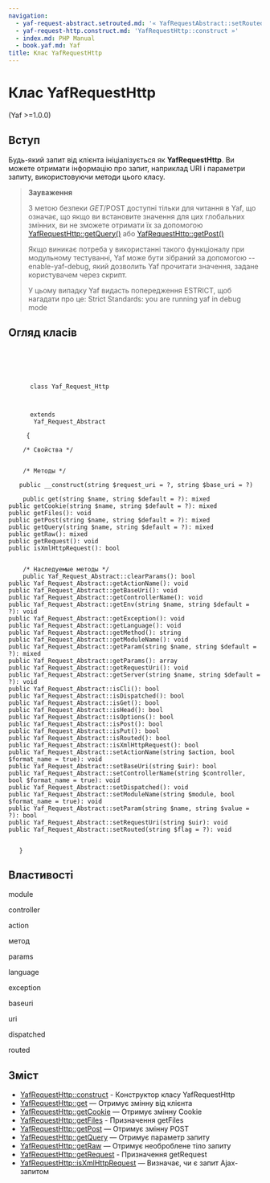 ```yaml
---
navigation:
  - yaf-request-abstract.setrouted.md: '« YafRequestAbstract::setRouted'
  - yaf-request-http.construct.md: 'YafRequestHttp::construct »'
  - index.md: PHP Manual
  - book.yaf.md: Yaf
title: Клас YafRequestHttp
---
```

# Клас YafRequestHttp

(Yaf >=1.0.0)

## Вступ

Будь-який запит від клієнта ініціалізується як **YafRequestHttp**. Ви можете отримати інформацію про запит, наприклад URI і параметри запиту, використовуючи методи цього класу.

> **Зауваження**
> 
> З метою безпеки $GET/$POST доступні тільки для читання в Yaf, що означає, що якщо ви встановите значення для цих глобальних змінних, ви не зможете отримати їх за допомогою [YafRequestHttp::getQuery()](yaf-request-http.getquery.md) або [YafRequestHttp::getPost()](yaf-request-http.getpost.md)
> 
> Якщо виникає потреба у використанні такого функціоналу при модульному тестуванні, Yaf може бути зібраний за допомогою --enable-yaf-debug, який дозволить Yaf прочитати значення, задане користувачем через скрипт.
> 
> У цьому випадку Yaf видасть попередження ESTRICT, щоб нагадати про це: Strict Standards: you are running yaf in debug mode

## Огляд класів

```classsynopsis


    
    
     
      class Yaf_Request_Http
     

     
      extends
       Yaf_Request_Abstract
     
     {
    
    /* Свойства */


    /* Методы */
    
   public __construct(string $request_uri = ?, string $base_uri = ?)

    public get(string $name, string $default = ?): mixed
public getCookie(string $name, string $default = ?): mixed
public getFiles(): void
public getPost(string $name, string $default = ?): mixed
public getQuery(string $name, string $default = ?): mixed
public getRaw(): mixed
public getRequest(): void
public isXmlHttpRequest(): bool


    /* Наследуемые методы */
    public Yaf_Request_Abstract::clearParams(): bool
public Yaf_Request_Abstract::getActionName(): void
public Yaf_Request_Abstract::getBaseUri(): void
public Yaf_Request_Abstract::getControllerName(): void
public Yaf_Request_Abstract::getEnv(string $name, string $default = ?): void
public Yaf_Request_Abstract::getException(): void
public Yaf_Request_Abstract::getLanguage(): void
public Yaf_Request_Abstract::getMethod(): string
public Yaf_Request_Abstract::getModuleName(): void
public Yaf_Request_Abstract::getParam(string $name, string $default = ?): mixed
public Yaf_Request_Abstract::getParams(): array
public Yaf_Request_Abstract::getRequestUri(): void
public Yaf_Request_Abstract::getServer(string $name, string $default = ?): void
public Yaf_Request_Abstract::isCli(): bool
public Yaf_Request_Abstract::isDispatched(): bool
public Yaf_Request_Abstract::isGet(): bool
public Yaf_Request_Abstract::isHead(): bool
public Yaf_Request_Abstract::isOptions(): bool
public Yaf_Request_Abstract::isPost(): bool
public Yaf_Request_Abstract::isPut(): bool
public Yaf_Request_Abstract::isRouted(): bool
public Yaf_Request_Abstract::isXmlHttpRequest(): bool
public Yaf_Request_Abstract::setActionName(string $action, bool $format_name = true): void
public Yaf_Request_Abstract::setBaseUri(string $uir): bool
public Yaf_Request_Abstract::setControllerName(string $controller, bool $format_name = true): void
public Yaf_Request_Abstract::setDispatched(): void
public Yaf_Request_Abstract::setModuleName(string $module, bool $format_name = true): void
public Yaf_Request_Abstract::setParam(string $name, string $value = ?): bool
public Yaf_Request_Abstract::setRequestUri(string $uir): void
public Yaf_Request_Abstract::setRouted(string $flag = ?): void


   }
```

## Властивості

module

controller

action

метод

params

language

exception

baseuri

uri

dispatched

routed

## Зміст

-   [YafRequestHttp::construct](yaf-request-http.construct.md) - Конструктор класу YafRequestHttp
-   [YafRequestHttp::get](yaf-request-http.get.md) — Отримує змінну від клієнта
-   [YafRequestHttp::getCookie](yaf-request-http.getcookie.md) — Отримує змінну Cookie
-   [YafRequestHttp::getFiles](yaf-request-http.getfiles.md) - Призначення getFiles
-   [YafRequestHttp::getPost](yaf-request-http.getpost.md) — Отримує змінну POST
-   [YafRequestHttp::getQuery](yaf-request-http.getquery.md) — Отримує параметр запиту
-   [YafRequestHttp::getRaw](yaf-request-http.getraw.md) — Отримує необроблене тіло запиту
-   [YafRequestHttp::getRequest](yaf-request-http.getrequest.md) - Призначення getRequest
-   [YafRequestHttp::isXmlHttpRequest](yaf-request-http.isxmlhttprequest.md) — Визначає, чи є запит Ajax-запитом
